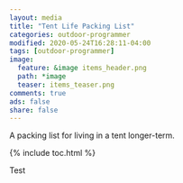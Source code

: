 ```yaml
---
layout: media
title: "Tent Life Packing List"
categories: outdoor-programmer
modified: 2020-05-24T16:28:11-04:00
tags: [outdoor-programmer]
image:
  feature: &image items_header.png
  path: *image
  teaser: items_teaser.png
comments: true
ads: false
share: false
---
```


A packing list for living in a tent longer-term.

{% include toc.html %}

Test
